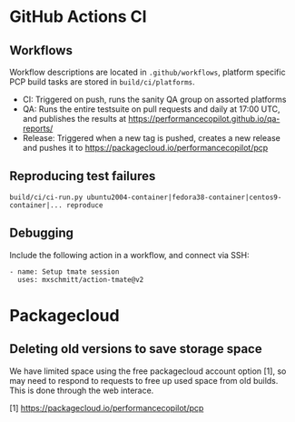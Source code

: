 # GitHub Actions CI

## Workflows
Workflow descriptions are located in `.github/workflows`, platform specific PCP build tasks are stored in `build/ci/platforms`.

* CI: Triggered on push, runs the sanity QA group on assorted platforms
* QA: Runs the entire testsuite on pull requests and daily at 17:00 UTC, and publishes the results at https://performancecopilot.github.io/qa-reports/
* Release: Triggered when a new tag is pushed, creates a new release and pushes it to https://packagecloud.io/performancecopilot/pcp

## Reproducing test failures
```
build/ci/ci-run.py ubuntu2004-container|fedora38-container|centos9-container|... reproduce
```

## Debugging
Include the following action in a workflow, and connect via SSH:

```
- name: Setup tmate session
  uses: mxschmitt/action-tmate@v2
```

# Packagecloud

## Deleting old versions to save storage space
We have limited space using the free packagecloud account option [1], so may need to respond to requests to free up used space from old builds.  This is done through the web interace.

[1] https://packagecloud.io/performancecopilot/pcp
